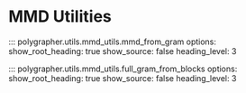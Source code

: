 # MMD Utilities

::: polygrapher.utils.mmd_utils.mmd_from_gram
    options:
        show_root_heading: true
        show_source: false
        heading_level: 3

::: polygrapher.utils.mmd_utils.full_gram_from_blocks
    options:
        show_root_heading: true
        show_source: false
        heading_level: 3
